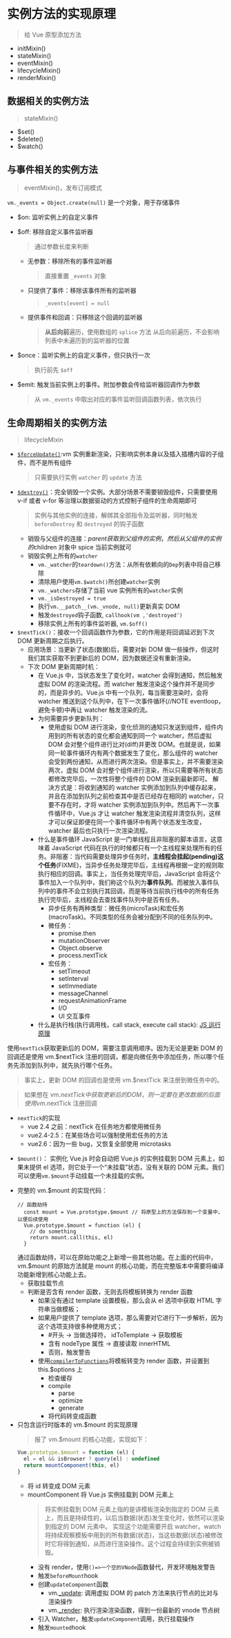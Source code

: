 # 实例方法的实现原理

> 给 Vue 原型添加方法

- initMixin()
- stateMixin()
- eventMixin()
- lifecycleMixin()
- renderMixin()

## 数据相关的实例方法

> stateMixin()

- $set()
- $delete()
- $watch()

## 与事件相关的实例方法

> eventMixin()，发布订阅模式

`vm._events = Object.create(null)` 是一个对象，用于存储事件

- $on: 监听实例上的自定义事件
- $off: 移除自定义事件监听器

  > 通过参数长度来判断

  - 无参数：移除所有的事件监听器

    > 直接重置 `_events` 对象

  - 只提供了事件：移除该事件所有的监听器

    > `_events[event] = null`

  - 提供事件和回调：只移除这个回调的监听器
    > **从后向前**遍历，使用数组的 `splice` 方法
    > 从后向前遍历，不会影响列表中未遍历到的监听器的位置

- $once：监听实例上的自定义事件，但只执行一次

  > 执行前先 `$off`

- $emit: 触发当前实例上的事件。附加参数会传给监听器回调作为参数
  > 从 `vm._events` 中取出对应的事件监听回调函数列表，依次执行

## 生命周期相关的实例方法

> lifecycleMixin

- [`$forceUpdate()`](../../geektime/dist/vue.2.6.14.js#4131):vm 实例重新渲染，只影响实例本身以及插入插槽内容的子组件，而不是所有组件
  > 只需要执行实例 `watcher` 的 `update` 方法
- [`$destroy()`](../../geektime/dist/vue.2.6.14.js#L4138)：完全销毁一个实例。大部分场景不需要销毁组件，只需要使用 v-if 或者 v-for 等治理以数据驱动的方式控制子组件的生命周期即可
  > 实例与其他实例的连接，解绑其全部指令及监听器，同时触发 `beforeDestroy` 和 `destroyed` 的钩子函数
  - 销毁与父组件的连接：$parent获取到父组件的实例，然后从父组件的实例的$children 对象中 spice 当前实例就可
  - 销毁实例上所有的`watcher`
    - `vm._watcher`的`teardown()`方法：从所有依赖向的`Dep`列表中将自己移除
    - 清除用户使用`vm.$watch()`所创建`watcher`实例
    - `vm._watchers`存储了当前 vue 实例所有的`watcher`实例
    - `vm._isDestroyed = true`
    - 执行`vm.__patch__(vm._vnode, null)`更新真实 DOM
    - 触发`destroyed`钩子函数, `callhook(vm ,'destroyed')`
    - 移除实例上所有的事件监听器, `vm.$off()`
- `$nextTick()`：接收一个回调函数作为参数，它的作用是将回调延迟到下次 DOM 更新周期之后执行。
  - 应用场景：当更新了状态(数据)后，需要对新 DOM 做一些操作，但这时我们其实获取不到更新后的 DOM，因为数据还没有重新渲染。
  - 下次 DOM 更新周期时机：
    - 在 Vue.js 中，当状态发生了变化时，watcher 会得到通知，然后触发虚拟 DOM 的渲染流程。而 watcher 触发渲染这个操作并不是同步的，而是异步的。Vue.js 中有一个队列，每当需要渲染时，会将 watcher 推送到这个队列中，在下一次事件循环(//NOTE eventloop，避免卡顿)中再让 watcher 触发渲染的流。
    - 为何需要异步更新队列：
      - 使用虚拟 DOM 进行渲染，变化侦测的通知只发送到组件，组件内用到的所有状态的变化都会通知到同一个 watcher，然后虚拟 DOM 会对整个组件进行比对(diff)并更改 DOM。也就是说，如果同一轮事件循环内有两个数据发生了变化，那么组件的 watcher 会受到两份通知，从而进行两次渲染。但是事实上，并不需要渲染两次，虚拟 DOM 会对整个组件进行渲染，所以只需要等所有状态都修改完毕后，一次性将整个组件的 DOM 渲染到最新即可。
        解决方式是：将收到通知的 watcher 实例添加到队列中缓存起来，并且在添加到队列之前检查其中是否已经存在相同的 watcher，只要不存在时，才将 watcher 实例添加到队列中。然后再下一次事件循环中，Vue.js 才让 watcher 触发渲染流程并清空队列，这样才可以保证即便在同一个事件循环中有两个状态发生改变，watcher 最后也只执行一次渲染流程。
    - 什么是事件循环
      JavaScript 是一门单线程且非阻塞的脚本语言，这意味着 JavaScript 代码在执行的时候都只有一个主线程来处理所有的任务。非阻塞：当代码需要处理异步任务时，**主线程会挂起(pending)这个任务**(FIXME)，当异步任务处理完毕后，主线程再根据一定的规则取执行相应的回调。事实上，当任务处理完毕后，JavaScript 会将这个事件加入一个队列中，我们称这个队列为**事件队列**。而被放入事件队列中的事件不会立刻执行其回调，而是等待当前执行栈中的所有任务执行完毕后，主线程会去查找事件队列中是否有任务。
      - 异步任务有两种类型：微任务(microTask)和宏任务(macroTask)。不同类型的任务会被分配到不同的任务队列中。
      - 微任务：
        - promise.then
        - mutationObserver
        - Object.observe
        - process.nextTick
      - 宏任务：
        - setTimeout
        - setInterval
        - setImmediate
        - messageChannel
        - requestAnimationFrame
        - I/O
        - UI 交互事件
    - 什么是执行栈(执行调用栈，call stack, execute call stack): [JS 运行原理]()

使用`nextTick`获取更新后的 DOM，需要注意调用顺序。因为无论是更新 DOM 的回调还是使用 vm.$nextTick 注册的回调，都是向微任务中添加任务，所以哪个任务先添加到队列中，就先执行哪个任务。

> 事实上，更新 DOM 的回调也是使用 vm.$nextTick 来注册到微任务中的。

> 如果想在 vm.$nextTick中获取更新后的DOM，则一定要在更改数据的后面使用vm.$nextTick 注册回调

- `nextTick`的实现
  - vue 2.4 之前：nextTick 在任务地方都使用微任务
  - vue2.4-2.5：在某些场合可以强制使用宏任务的方法
  - vue2.6：因为一些 bug，又恢复全部使用 microtasks

* `$mount()`：
  实例化 Vue.js 时会自动把 Vue.js 的实例挂载到 DOM 元素上，如果未提供 el 选项，则它处于一个“未挂载”状态，没有关联的 DOM 元素。我们可以使用`vm.$mount`手动挂载一个未挂载的实例。

- 完整的 vm.$mount 的实现代码：
  ```JS
  // 函数劫持
    const mount = Vue.prototype.$mount // 将原型上的方法保存到一个变量中，以便后续使用
    Vue.prototype.$mount = function (el) {
      // do something
      return mount.call(this, el)
    }
  ```
  通过函数劫持，可以在原始功能之上新增一些其他功能。在上面的代码中，vm.$mount 的原始方法就是 mount 的核心功能，而在完整版本中需要将编译功能新增到核心功能上去。
  - 获取挂载节点
  - 判断是否含有 render 函数，无则去将模板转换为 render 函数
    - 如果没有通过 template 设置模板，那么会从 el 选项中获取 HTML 字符串当做模板；
    - 如果用户提供了 template 选项，那么需要对它进行下一步解析，因为这个选项支持很多种使用方式；
      - #开头 -> 当做选择符， idToTemplate -> 获取模板
      - 含有 nodeType 属性 -> 直接读取 innerHTML
      - 否则，触发警告
    - 使用[`compilerToFunctions`](../../geektime/dist/vue.2.6.14.js#L12530)将模板转变为 render 函数，并设置到 this.$options 上
      - 检查缓存
      - compile
        - parse
        - optimize
        - generate
      - 将代码转变成函数
- 只包含运行时版本的 vm.$mount 的实现原理
  > 报了 vm.$mount 的核心功能，实现如下：
  ```js
  Vue.prototype.$mount = function (el) {
    el = el && isBrowser ? query(el) : undefined
    return mountComponent(this, el)
  }
  ```
  - 将 id 转变成 DOM 元素
  - mountComponent 将 Vue.js 实例挂载到 DOM 元素上
    > 将实例挂载到 DOM 元素上指的是讲模板渲染到指定的 DOM 元素上，而且是持续性的，以后当数据(状态)发生变化时，依然可以渲染到指定的 DOM 元素中。
    > 实现这个功能需要开启 watcher。watch 将持续观察模板中用到的所有数据(状态)，当这些数据(状态)被修改时它将得到通知，从而进行渲染操作。这个过程会持续到实例被销毁。
    - 没有 render，使用`()=>一个空的VNode`函数替代，开发环境触发警告
    - 触发`beforeMount`hook
    - 创建`updateComponent`函数
      - vm.[\_update](../../geektime/dist/vue.2.6.14.js#L4100): 调用虚拟 DOM 的 patch 方法来执行节点的比对与渲染操作
      - vm.[\_render](../../geektime/dist/vue.2.6.14.js#L3670): 执行渲染渲染函数，得到一份最新的 vnode 节点树
    - 引入 Watcher，触发`updateComponent`调用，执行挂载操作
    - 触发`mounted`hook
